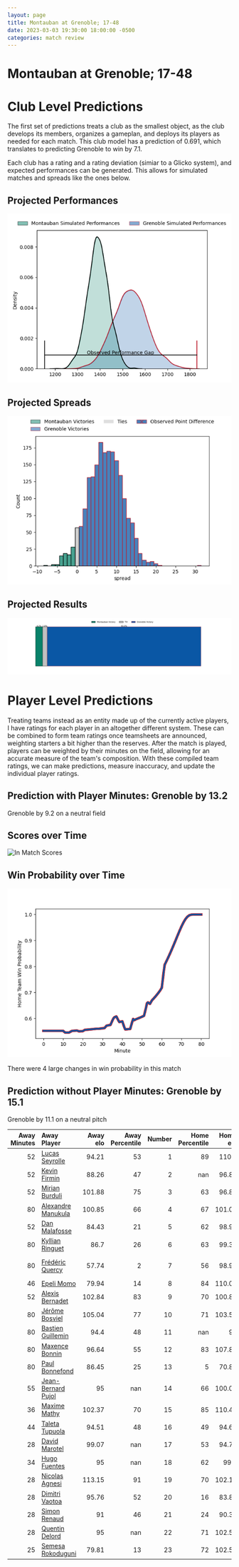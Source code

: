 ```yaml
---  
layout: page  
title: Montauban at Grenoble; 17-48  
date: 2023-03-03 19:30:00 18:00:00 -0500  
categories: match review  
---
```

# Montauban at Grenoble; 17-48

# Club Level Predictions


The first set of predictions treats a club as the smallest object, as the club develops its members, organizes a gameplan, and deploys its players as needed for each match. This club model has a prediction of 0.691, which translates to predicting Grenoble to win by 7.1.

Each club has a rating and a rating deviation (simiar to a Glicko system), and expected performances can be generated. This allows for simulated matches and spreads like the ones below.
## Projected Performances


![Projected Performances](plots/performances_2023-03-03-Grenoble-Montauban.png)
## Projected Spreads


![Projected Spreads](plots/spreads_2023-03-03-Grenoble-Montauban.png)
## Projected Results


![Projected Results](plots/resultbar_2023-03-03-Grenoble-Montauban.png)
# Player Level Predictions


Treating teams instead as an entity made up of the currently active players, I have ratings for each player in an altogether different system. These can be combined to form team ratings once teamsheets are announced, weighting starters a bit higher than the reserves. After the match is played, players can be weighted by their minutes on the field, allowing for an accurate measure of the team's composition. With these compiled team ratings, we can make predictions, measure inaccuracy, and update the individual player ratings.
## Prediction with Player Minutes: Grenoble by 13.2


Grenoble by 9.2 on a neutral field
## Scores over Time


![In Match Scores](plots/recap_scores_2023-03-03-Grenoble-Montauban.png)
## Win Probability over Time


![In Match Predictions](plots/recap_prob_2023-03-03-Grenoble-Montauban.png)

There were 4 large changes in win probability in this match
## Prediction without Player Minutes: Grenoble by 15.1


Grenoble by 11.1 on a neutral pitch



|   Away Minutes | Away Player                                                         |   Away elo |   Away Percentile |   Number |   Home Percentile |   Home elo | Home Player                                                           |   Home Minutes |
|---------------:|:--------------------------------------------------------------------|-----------:|------------------:|---------:|------------------:|-----------:|:----------------------------------------------------------------------|---------------:|
|             52 | [Lucas Seyrolle](..//playerfiles//LucasSeyrolle_cleaned.md)         |      94.21 |                53 |        1 |                89 |     110.7  | [Zack Gauthier](..//playerfiles//ZackGauthier_cleaned.md)             |             54 |
|             52 | [Kevin Firmin](..//playerfiles//KevinFirmin_cleaned.md)             |      88.26 |                47 |        2 |               nan |      96.84 | [Bernabe Massa](..//playerfiles//BernabeMassa_cleaned.md)             |             28 |
|             52 | [Mirian Burduli](..//playerfiles//MirianBurduli_cleaned.md)         |     101.88 |                75 |        3 |                63 |      96.85 | [Regis Montagne](..//playerfiles//RegisMontagne_cleaned.md)           |             54 |
|             80 | [Alexandre Manukula](..//playerfiles//AlexandreManukula_cleaned.md) |     100.85 |                66 |        4 |                67 |     101.08 | [Thomas Lainault](..//playerfiles//ThomasLainault_cleaned.md)         |             80 |
|             52 | [Dan Malafosse](..//playerfiles//DanMalafosse_cleaned.md)           |      84.43 |                21 |        5 |                62 |      98.92 | [Tanginoa Halaifonua](..//playerfiles//TanginoaHalaifonua_cleaned.md) |             60 |
|             80 | [Kyllian Ringuet](..//playerfiles//KyllianRinguet_cleaned.md)       |      86.7  |                26 |        6 |                63 |      99.37 | [Antonin Berruyer](..//playerfiles//AntoninBerruyer_cleaned.md)       |             47 |
|             80 | [Frédéric Quercy](..//playerfiles//FrédéricQuercy_cleaned.md)       |      57.74 |                 2 |        7 |                56 |      98.91 | [Steeve Blanc-Mappaz](..//playerfiles//SteeveBlanc-Mappaz_cleaned.md) |             80 |
|             46 | [Epeli Momo](..//playerfiles//EpeliMomo_cleaned.md)                 |      79.94 |                14 |        8 |                84 |     110.03 | [Pio Muarua](..//playerfiles//PioMuarua_cleaned.md)                   |             80 |
|             52 | [Alexis Bernadet](..//playerfiles//AlexisBernadet_cleaned.md)       |     102.84 |                83 |        9 |                70 |     100.84 | [Éric Escande](..//playerfiles//ÉricEscande_cleaned.md)               |             61 |
|             80 | [Jérôme Bosviel](..//playerfiles//JérômeBosviel_cleaned.md)         |     105.04 |                77 |       10 |                71 |     103.54 | [Thomas Fortunel](..//playerfiles//ThomasFortunel_cleaned.md)         |             80 |
|             80 | [Bastien Guillemin](..//playerfiles//BastienGuillemin_cleaned.md)   |      94.4  |                48 |       11 |               nan |      95    | [Erwan Dridi](..//playerfiles//ErwanDridi_cleaned.md)                 |             80 |
|             80 | [Maxence Bonnin](..//playerfiles//MaxenceBonnin_cleaned.md)         |      96.64 |                55 |       12 |                83 |     107.82 | [Romain Barthélémy](..//playerfiles//RomainBarthélémy_cleaned.md)     |             41 |
|             80 | [Paul Bonnefond](..//playerfiles//PaulBonnefond_cleaned.md)         |      86.45 |                25 |       13 |                 5 |      70.82 | [Romain Trouilloud](..//playerfiles//RomainTrouilloud_cleaned.md)     |             80 |
|             55 | [Jean-Bernard Pujol](..//playerfiles//Jean-BernardPujol_cleaned.md) |      95    |               nan |       14 |                66 |     100.03 | [Karim Qadiri](..//playerfiles//KarimQadiri_cleaned.md)               |             80 |
|             36 | [Maxime Mathy](..//playerfiles//MaximeMathy_cleaned.md)             |     102.37 |                70 |       15 |                85 |     110.45 | [Julien Farnoux](..//playerfiles//JulienFarnoux_cleaned.md)           |             11 |
|             44 | [Taleta Tupuola](..//playerfiles//TaletaTupuola_cleaned.md)         |      94.51 |                48 |       16 |                49 |      94.62 | [Terence Hepetema](..//playerfiles//TerenceHepetema_cleaned.md)       |             69 |
|             28 | [David Marotel](..//playerfiles//DavidMarotel_cleaned.md)           |      99.07 |               nan |       17 |                53 |      94.74 | [Mathis Sarragallet](..//playerfiles//MathisSarragallet_cleaned.md)   |             52 |
|             34 | [Hugo Fuentes](..//playerfiles//HugoFuentes_cleaned.md)             |      95    |               nan |       18 |                62 |      99.5  | [Corentin Glenat](..//playerfiles//CorentinGlenat_cleaned.md)         |             39 |
|             28 | [Nicolas Agnesi](..//playerfiles//NicolasAgnesi_cleaned.md)         |     113.15 |                91 |       19 |                70 |     102.14 | [Thibaut Martel](..//playerfiles//ThibautMartel_cleaned.md)           |             33 |
|             28 | [Dimitri Vaotoa](..//playerfiles//DimitriVaotoa_cleaned.md)         |      95.76 |                52 |       20 |                16 |      83.87 | [Luka Goginava](..//playerfiles//LukaGoginava_cleaned.md)             |             26 |
|             28 | [Simon Renaud](..//playerfiles//SimonRenaud_cleaned.md)             |      91    |                46 |       21 |                24 |      90.32 | [Irakli Aptsiauri](..//playerfiles//IrakliAptsiauri_cleaned.md)       |             26 |
|             28 | [Quentin Delord](..//playerfiles//QuentinDelord_cleaned.md)         |      95    |               nan |       22 |                71 |     102.59 | [Levi Douglas](..//playerfiles//LeviDouglas_cleaned.md)               |             20 |
|             25 | [Semesa Rokoduguni](..//playerfiles//SemesaRokoduguni_cleaned.md)   |      79.81 |                13 |       23 |                72 |     102.59 | [Bautista Ezcurra](..//playerfiles//BautistaEzcurra_cleaned.md)       |             19 |

